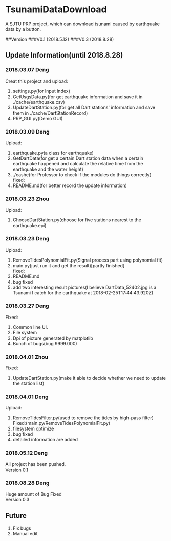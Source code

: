 # TsunamiDataDownload
A SJTU PRP project, which can download tsunami caused by earthquake data by a button. <br>

##Version
###V0.1 (2018.5.12)
###V0.3 (2018.8.28)

## Update Information(until 2018.8.28)
### 2018.03.07 Deng
Creat this project and upload:<br> 
1. settings.py(for Input index)<br>
2. GetUsgsData.py(for get earthquake information and save it in ./cache/earthquake.csv)<br>
3. UpdateDartStation.py(for get all Dart stations' information and save them in ./cache/DartStationRecord)<br>
4. PRP_GUI.py(Demo GUI)
### 2018.03.09 Deng
Upload:<br>
1. earthquake.py(a class for earthquake)<br>
2. GetDartData(for get a certain Dart station data when a certain earthquake happened and calculate the relative time from the earthquake and the water height)<br>
3. ./cashe(for Professor to check if the modules do things correctly)<br>
fixed:<br>
1. README.md(for better record the update information)
### 2018.03.23 Zhou
Upload:<br>
1. ChooseDartStation.py(choose for five stations nearest to the earthquake.epi)<br>
### 2018.03.23 Deng
Upload:<br>
1. RemoveTidesPolynomialFit.py(Signal process part using polynomial fit)<br>
2. main.py(just run it and get the result)[partly finished]<br>
fixed:<br>
1. README.md<br>
2. bug fixed<br>
3. add two interesting result pictures(I believe DartData_52402.jpg is a Tsunami I catch for the earthquake at 2018-02-25T17:44:43.920Z)
### 2018.03.27 Deng
Fixed:<br>
1. Common line UI.<br>
2. File system<br>
3. Dpi of picture generated by matplotlib <br>
4. Bunch of bugs(bug 9999.000)
### 2018.04.01 Zhou
Fixed:<br>
1. UpdateDartStation.py(make it able to decide whether we need to update the station list)<br>
### 2018.04.01 Deng
Upload:<br>
1. RemoveTidesFilter.py(used to remove the tides by high-pass filter)<br>
Fixed:(main.py/RemoveTidesPolynomialFit.py)<br>
2. filesystem optimize<br>
3. bug fixed<br>
4. detailed information are added<br>
### 2018.05.12 Deng
All project has been pushed.<br>
Version 0.1
### 2018.08.28 Deng
Huge amount of Bug Fixed<br>
Version 0.3
## Future
1. Fix bugs
2. Manual edit

